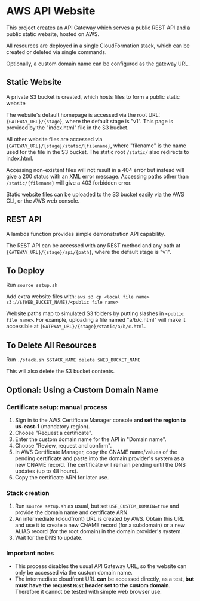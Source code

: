 # AWS API Website

This project creates an API Gateway which serves a public REST API and a public static website, hosted on AWS.

All resources are deployed in a single CloudFormation stack, which can be created or deleted via single commands.

Optionally, a custom domain name can be configured as the gateway URL.


## Static Website

A private S3 bucket is created, which hosts files to form a public static website

The website's default homepage is accessed via the root URL: ```{GATEWAY_URL}/{stage}```, where the default stage is "v1". This page is provided by the "index.html" file in the S3 bucket.

All other website files are accessed via ```{GATEWAY_URL}/{stage}/static/{filename}```, where "filename" is the name used for the file in the S3 bucket. The static root ```/static/``` also redirects to index.html.

Accessing non-existent files will not result in a 404 error but instead will give a 200 status with an XML error message. Accessing paths other than ```/static/{filename}``` will give a 403 forbidden error.

Static website files can be uploaded to the S3 bucket easily via the AWS CLI, or the AWS web console.


## REST API

A lambda function provides simple demonstration API capability.

The REST API can be accessed with any REST method and any path at ```{GATEWAY_URL}/{stage}/api/{path}```, where the default stage is "v1".


## To Deploy

Run ```source setup.sh```

Add extra website files with:
```aws s3 cp <local file name> s3://${WEB_BUCKET_NAME}/<public file name>```

Website paths map to simulated S3 folders by putting slashes in ```<public file name>```. For example, uploading a file named "a/b/c.html" will make it accessible at ```{GATEWAY_URL}/{stage}/static/a/b/c.html```.


## To Delete All Resources

Run ```./stack.sh $STACK_NAME delete $WEB_BUCKET_NAME```

This will also delete the S3 bucket contents.


## Optional: Using a Custom Domain Name

### Certificate setup: manual process

1. Sign in to the AWS Certificate Manager console **and set the region to us-east-1** (mandatory region).
2. Choose "Request a certificate".
3. Enter the custom domain name for the API in "Domain name".
4. Choose "Review, request and confirm".
5. In AWS Certificate Manager, copy the CNAME name/values of the pending certificate and paste into the domain provider's system as a new CNAME record. The certificate will remain pending until the DNS updates (up to 48 hours).
6. Copy the certificate ARN for later use.

### Stack creation

1. Run ```source setup.sh``` as usual, but set ```USE_CUSTOM_DOMAIN=true``` and provide the domain name and certificate ARN.
2. An intermediate (cloudfront) URL is created by AWS. Obtain this URL and use it to create a new CNAME record (for a subdomain) or a new ALIAS record (for the root domain) in the domain provider's system.
3. Wait for the DNS to update.

### Important notes

- This process disables the usual API Gateway URL, so the website can only be accessed via the custom domain name.
- The intermediate cloudfront URL **can** be accessed directly, as a test, **but must have the request ```Host``` header set to the custom domain**. Therefore it cannot be tested with simple web browser use.
